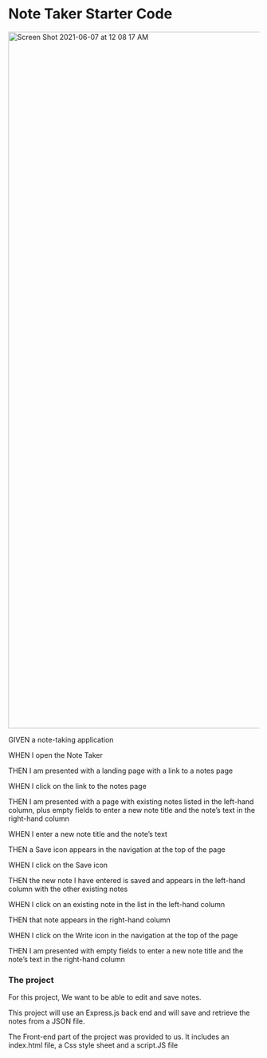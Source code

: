 # Note Taker Starter Code

<img width="1396" alt="Screen Shot 2021-06-07 at 12 08 17 AM" src="https://user-images.githubusercontent.com/80069407/120962041-922b6680-c724-11eb-91b4-417ddb566edc.png">

GIVEN a note-taking application

WHEN I open the Note Taker

THEN I am presented with a landing page with a link to a notes page

WHEN I click on the link to the notes page

THEN I am presented with a page with existing notes listed in the left-hand column, plus empty fields to enter a new note title and the note’s text in the right-hand column

WHEN I enter a new note title and the note’s text

THEN a Save icon appears in the navigation at the top of the page

WHEN I click on the Save icon

THEN the new note I have entered is saved and appears in the left-hand column with the other existing notes

WHEN I click on an existing note in the list in the left-hand column

THEN that note appears in the right-hand column

WHEN I click on the Write icon in the navigation at the top of the page

THEN I am presented with empty fields to enter a new note title and the note’s text in the right-hand column

### The project
For this project, We want to be able to edit and save notes. 

This project will use an Express.js back end and will save and retrieve the notes from a JSON file.

The Front-end part of the project was provided to us. It includes an index.html file, a Css style sheet and a script.JS file
